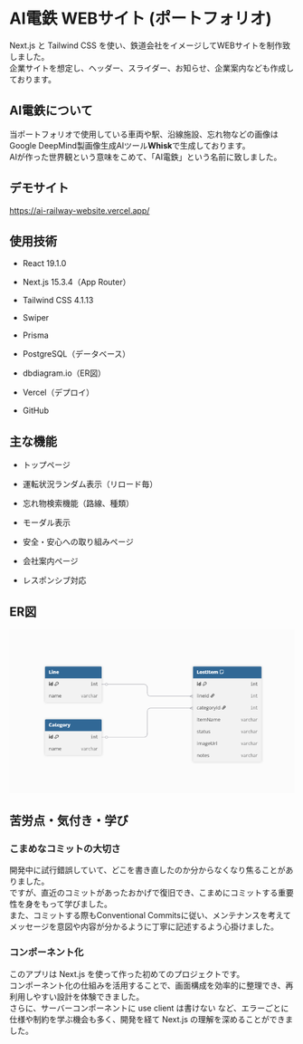 # AI電鉄 WEBサイト (ポートフォリオ)

Next.js と Tailwind CSS を使い、鉄道会社をイメージしてWEBサイトを制作致しました。<br>
企業サイトを想定し、ヘッダー、スライダー、お知らせ、企業案内なども作成しております。<br>

## AI電鉄について

当ポートフォリオで使用している車両や駅、沿線施設、忘れ物などの画像はGoogle DeepMind製画像生成AIツール**Whisk**で生成しております。<br>
AIが作った世界観という意味をこめて、「AI電鉄」という名前に致しました。

## デモサイト

https://ai-railway-website.vercel.app/

## 使用技術

- React 19.1.0

- Next.js 15.3.4（App Router）

- Tailwind CSS 4.1.13

- Swiper

- Prisma

- PostgreSQL（データベース）

- dbdiagram.io（ER図）

- Vercel（デプロイ）

- GitHub

## 主な機能

- トップページ

- 運転状況ランダム表示（リロード毎）

- 忘れ物検索機能（路線、種類）

- モーダル表示

- 安全・安心への取り組みページ

- 会社案内ページ

- レスポンシブ対応

## ER図

![ER図](./docs/er-diagram.png)

## 苦労点・気付き・学び

### こまめなコミットの大切さ

開発中に試行錯誤していて、どこを書き直したのか分からなくなり焦ることがありました。<br/>
ですが、直近のコミットがあったおかげで復旧でき、こまめにコミットする重要性を身をもって学びました。<br/>また、コミットする際もConventional Commitsに従い、メンテナンスを考えてメッセージを意図や内容が分かるように丁寧に記述するよう心掛けました。

### コンポーネント化

このアプリは Next.js を使って作った初めてのプロジェクトです。<br/>
コンポーネント化の仕組みを活用することで、画面構成を効率的に整理でき、再利用しやすい設計を体験できました。<br/>
さらに、サーバーコンポーネントに use client は書けない など、エラーごとに仕様や制約を学ぶ機会も多く、開発を経て Next.js の理解を深めることができました。
